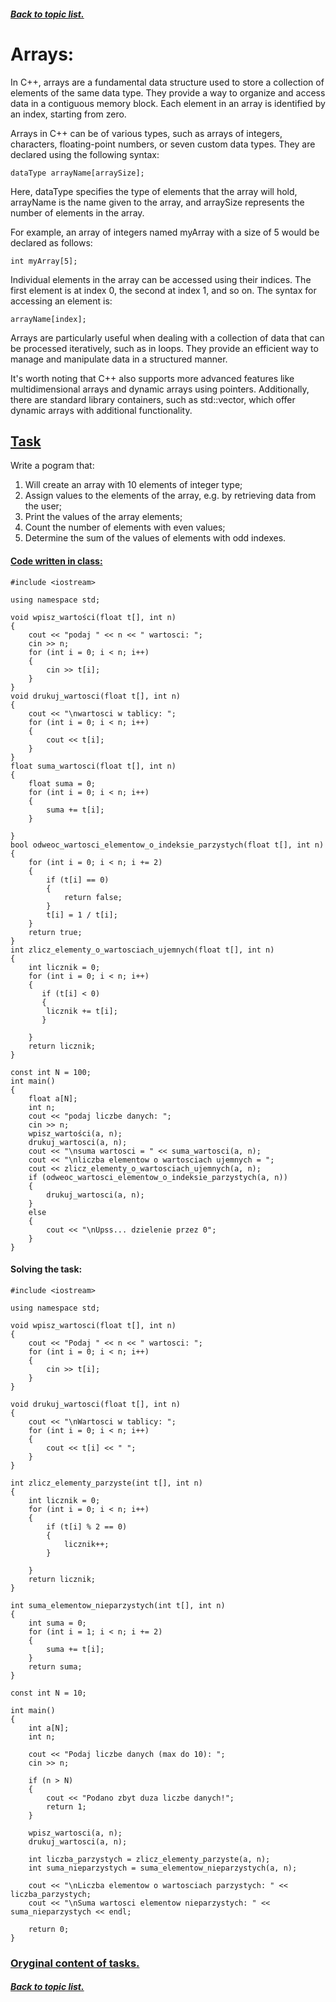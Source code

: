 ##### [Back to topic list.](/first_semester_C++/first_semester_C++.md)
# Arrays:
<!--
W języku C++, tablice są strukturą danych, która umożliwia przechowywanie wielu elementów tego samego typu w jednym obszarze pamięci. Tablice pozwalają na efektywne zarządzanie danymi, zwłaszcza gdy mamy do czynienia z większą ilością informacji tego samego typu.

Tablice w C++ są definiowane za pomocą następującej składni:

`typ nazwa_tablicy[rozmiar];`

gdzie:

1. typ to typ danych przechowywanych w tablicy,
2. nazwa_tablicy to nazwa tablicy,
3. rozmiar to liczba elementów w tablicy.

Przykład definicji tablicy przechowującej 5 liczb całkowitych:
```
int liczby[5];
```
Tablice w C++ są indeksowane od zera, co oznacza, że pierwszy element tablicy ma indeks 0, drugi element ma indeks 1, itd.
Przykład użycia tablicy:
```
#include <iostream>

int main() {
    int liczby[5] = {1, 2, 3, 4, 5};

    // Wyświetlanie elementów tablicy
    for (int i = 0; i < 5; ++i) {
        std::cout << "liczby[" << i << "] = " << liczby[i] << std::endl;
    }

    return 0;
}
```
W przykładowym kodzie powyżej, liczby to tablica przechowująca pięć liczb całkowitych, które są następnie wyświetlane na ekranie.
-->
In C++, arrays are a fundamental data structure used to store a collection of elements of the same data type. They provide a way to organize and access data in a contiguous memory block. Each element in an array is identified by an index, starting from zero.

Arrays in C++ can be of various types, such as arrays of integers, characters, floating-point numbers, or seven custom data types. They are declared using the following syntax:
```
dataType arrayName[arraySize];
```
Here, dataType specifies the type of elements that the array will hold, arrayName is the name given to the array, and arraySize represents the number of elements in the array.

For example, an array of integers named myArray with a size of 5 would be declared as follows:
```
int myArray[5];
```
Individual elements in the array can be accessed using their indices. The first element is at index 0, the second at index 1, and so on. The syntax for accessing an element is:
```
arrayName[index];
```
Arrays are particularly useful when dealing with a collection of data that can be processed iteratively, such as in loops. They provide an efficient way to manage and manipulate data in a structured manner.

It's worth noting that C++ also supports more advanced features like multidimensional arrays and dynamic arrays using pointers. Additionally, there are standard library containers, such as std::vector, which offer dynamic arrays with additional functionality.
## [Task](/first_semester_C++/19_11_23/arrays_task.cpp)
Write a pogram that:
1. Will create an array with 10 elements of integer type;
2. Assign values to the elements of the array, e.g. by retrieving data from the user;
3. Print the values of the array elements;
4. Count the number of elements with even values;
5. Determine the sum of the values of elements with odd indexes.
#### [Code written in class:](/first_semester_C++/19_11_23/tablice.cpp)
```
#include <iostream>

using namespace std;

void wpisz_wartości(float t[], int n)
{
    cout << "podaj " << n << " wartosci: ";
    cin >> n;
    for (int i = 0; i < n; i++)
    {
        cin >> t[i];
    }
}
void drukuj_wartosci(float t[], int n)
{
    cout << "\nwartosci w tablicy: ";
    for (int i = 0; i < n; i++)
    {
        cout << t[i];
    }
}
float suma_wartosci(float t[], int n)
{
    float suma = 0;
    for (int i = 0; i < n; i++)
    {
        suma += t[i];
    }
    
}
bool odweoc_wartosci_elementow_o_indeksie_parzystych(float t[], int n)
{
    for (int i = 0; i < n; i += 2)
    {
        if (t[i] == 0)
        {
            return false;
        }
        t[i] = 1 / t[i];
    }
    return true;
}
int zlicz_elementy_o_wartosciach_ujemnych(float t[], int n)
{
    int licznik = 0;
    for (int i = 0; i < n; i++)
    {
       if (t[i] < 0)
       {
        licznik += t[i];
       }
        
    }
    return licznik;
}

const int N = 100;
int main()
{
    float a[N];
    int n;
    cout << "podaj liczbe danych: ";
    cin >> n;
    wpisz_wartości(a, n);
    drukuj_wartosci(a, n);
    cout << "\nsuma wartosci = " << suma_wartosci(a, n);
    cout << "\nliczba elementow o wartosciach ujemnych = ";
    cout << zlicz_elementy_o_wartosciach_ujemnych(a, n);
    if (odweoc_wartosci_elementow_o_indeksie_parzystych(a, n))
    {
        drukuj_wartosci(a, n);
    }
    else
    {
        cout << "\nUpss... dzielenie przez 0";
    }
}
```
#### Solving the task:
```
#include <iostream>

using namespace std;

void wpisz_wartosci(float t[], int n)
{
    cout << "Podaj " << n << " wartosci: ";
    for (int i = 0; i < n; i++)
    {
        cin >> t[i];
    }
}

void drukuj_wartosci(float t[], int n)
{
    cout << "\nWartosci w tablicy: ";
    for (int i = 0; i < n; i++)
    {
        cout << t[i] << " ";
    }
}

int zlicz_elementy_parzyste(int t[], int n)
{
    int licznik = 0;
    for (int i = 0; i < n; i++)
    {
        if (t[i] % 2 == 0)
        {
            licznik++;
        }
        
    }
    return licznik;
}

int suma_elementow_nieparzystych(int t[], int n)
{
    int suma = 0;
    for (int i = 1; i < n; i += 2)
    {
        suma += t[i];
    }
    return suma;
}

const int N = 10;

int main()
{
    int a[N];
    int n;

    cout << "Podaj liczbe danych (max do 10): ";
    cin >> n;

    if (n > N)
    {
        cout << "Podano zbyt duza liczbe danych!";
        return 1;
    }
    
    wpisz_wartosci(a, n);
    drukuj_wartosci(a, n);

    int liczba_parzystych = zlicz_elementy_parzyste(a, n);
    int suma_nieparzystych = suma_elementow_nieparzystych(a, n);

    cout << "\nLiczba elementow o wartosciach parzystych: " << liczba_parzystych;
    cout << "\nSuma wartosci elementow nieparzystych: " << suma_nieparzystych << endl;

    return 0;
}
```
### [Oryginal content of tasks.](/first_semester_C++/19_11_23/pp%20cw07%20tablice%20wprowadzenie.pdf)
##### [Back to topic list.](/first_semester_C++/first_semester_C++.md)